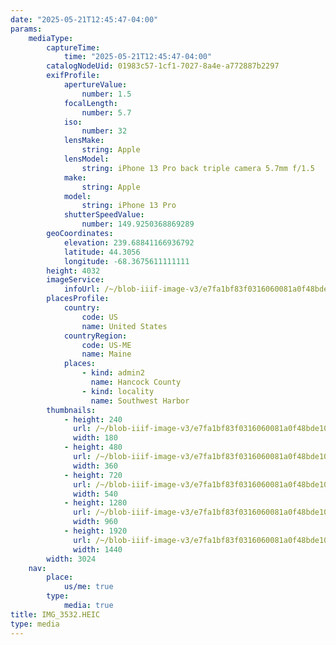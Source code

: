 ```yaml
---
date: "2025-05-21T12:45:47-04:00"
params:
    mediaType:
        captureTime:
            time: "2025-05-21T12:45:47-04:00"
        catalogNodeUid: 01983c57-1cf1-7027-8a4e-a772887b2297
        exifProfile:
            apertureValue:
                number: 1.5
            focalLength:
                number: 5.7
            iso:
                number: 32
            lensMake:
                string: Apple
            lensModel:
                string: iPhone 13 Pro back triple camera 5.7mm f/1.5
            make:
                string: Apple
            model:
                string: iPhone 13 Pro
            shutterSpeedValue:
                number: 149.9250368869289
        geoCoordinates:
            elevation: 239.68841166936792
            latitude: 44.3056
            longitude: -68.3675611111111
        height: 4032
        imageService:
            infoUrl: /~/blob-iiif-image-v3/e7fa1bf83f0316060081a0f48bde101e1f9d011d11f8542578659c84c2b6f3d1/info.json
        placesProfile:
            country:
                code: US
                name: United States
            countryRegion:
                code: US-ME
                name: Maine
            places:
                - kind: admin2
                  name: Hancock County
                - kind: locality
                  name: Southwest Harbor
        thumbnails:
            - height: 240
              url: /~/blob-iiif-image-v3/e7fa1bf83f0316060081a0f48bde101e1f9d011d11f8542578659c84c2b6f3d1/full/180%2C240/0/default.jpg
              width: 180
            - height: 480
              url: /~/blob-iiif-image-v3/e7fa1bf83f0316060081a0f48bde101e1f9d011d11f8542578659c84c2b6f3d1/full/360%2C480/0/default.jpg
              width: 360
            - height: 720
              url: /~/blob-iiif-image-v3/e7fa1bf83f0316060081a0f48bde101e1f9d011d11f8542578659c84c2b6f3d1/full/540%2C720/0/default.jpg
              width: 540
            - height: 1280
              url: /~/blob-iiif-image-v3/e7fa1bf83f0316060081a0f48bde101e1f9d011d11f8542578659c84c2b6f3d1/full/960%2C1280/0/default.jpg
              width: 960
            - height: 1920
              url: /~/blob-iiif-image-v3/e7fa1bf83f0316060081a0f48bde101e1f9d011d11f8542578659c84c2b6f3d1/full/1440%2C1920/0/default.jpg
              width: 1440
        width: 3024
    nav:
        place:
            us/me: true
        type:
            media: true
title: IMG_3532.HEIC
type: media
---
```

